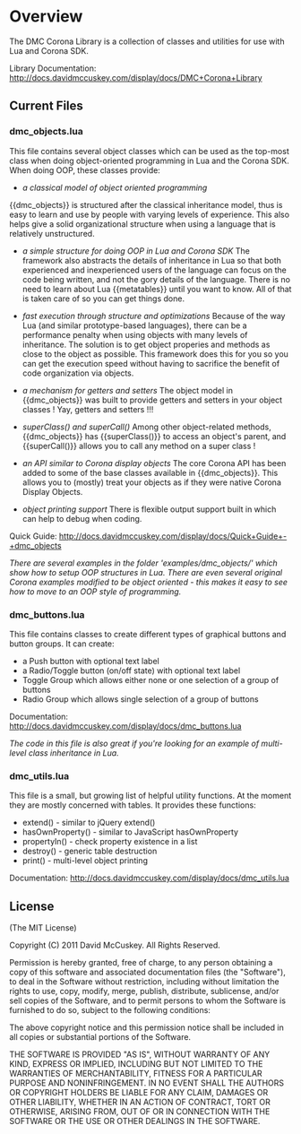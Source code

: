 # Overview #

The DMC Corona Library is a collection of classes and utilities for use with Lua and Corona SDK.


Library Documentation: http://docs.davidmccuskey.com/display/docs/DMC+Corona+Library



## Current Files ##



### dmc_objects.lua ###

This file contains several object classes which can be used as the top-most class when doing object-oriented programming in Lua and the Corona SDK.
When doing OOP, these classes provide:

* *a classical model of object oriented programming*

{{dmc_objects}} is structured after the classical inheritance model, thus is easy to learn and use by people with varying levels of experience. This also helps give a solid organizational structure when using a language that is relatively unstructured.

* *a simple structure for doing OOP in Lua and Corona SDK*
The framework also abstracts the details of inheritance in Lua so that both experienced and inexperienced users of the language can focus on the code being written, and not the gory details of the language. There is no need to learn about Lua {{metatables}} until you want to know. All of that is taken care of so you can get things done.

* *fast execution through structure and optimizations*
Because of the way Lua (and similar prototype-based languages), there can be a performance penalty when using objects with many levels of inheritance. The solution is to get object properies and methods as close to the object as possible. This framework does this for you so you can get the execution speed without having to sacrifice the benefit of code organization via objects.

* *a mechanism for getters and setters*
The object model in {{dmc_objects}} was built to provide getters and setters in your object classes ! Yay, getters and setters !!!

* *superClass() and superCall()*
Among other object-related methods, {{dmc_objects}} has {{superClass()}} to access an object's parent, and {{superCall()}} allows you to call any method on a super class !

* *an API similar to Corona display objects*
The core Corona API has been added to some of the base classes available in {{dmc_objects}}. This allows you to (mostly) treat your objects as if they were native Corona Display Objects.

* *object printing support*
There is flexible output support built in which can help to debug when coding.

Quick Guide: http://docs.davidmccuskey.com/display/docs/Quick+Guide+-+dmc_objects

_There are several examples in the folder 'examples/dmc_objects/' which show how to setup OOP structures in Lua. There are even several original Corona examples modified to be object oriented - this makes it easy to see how to move to an OOP style of programming._



### dmc_buttons.lua ###

This file contains classes to create different types of graphical buttons and button groups. It can create:

* a Push button with optional text label
* a Radio/Toggle button (on/off state) with optional text label
* Toggle Group which allows either none or one selection of a group of buttons
* Radio Group which allows single selection of a group of buttons

Documentation: http://docs.davidmccuskey.com/display/docs/dmc_buttons.lua


_The code in this file is also great if you're looking for an example of multi-level class inheritance in Lua._


### dmc_utils.lua ###

This file is a small, but growing list of helpful utility functions. At the moment they are mostly concerned with tables.
It provides these functions:

* extend() - similar to jQuery extend()
* hasOwnProperty() - similar to JavaScript hasOwnProperty
* propertyIn() - check property existence in a list
* destroy() - generic table destruction
* print() - multi-level object printing

Documentation: http://docs.davidmccuskey.com/display/docs/dmc_utils.lua


## License ##

(The MIT License)

Copyright (C) 2011 David McCuskey. All Rights Reserved.

Permission is hereby granted, free of charge, to any person obtaining a copy of
this software and associated documentation files (the "Software"), to deal in the
Software without restriction, including without limitation the rights to use, copy,
modify, merge, publish, distribute, sublicense, and/or sell copies of the Software,
and to permit persons to whom the Software is furnished to do so, subject to the
following conditions:

The above copyright notice and this permission notice shall be included in all copies
or substantial portions of the Software.

THE SOFTWARE IS PROVIDED "AS IS", WITHOUT WARRANTY OF ANY KIND, EXPRESS OR IMPLIED,
INCLUDING BUT NOT LIMITED TO THE WARRANTIES OF MERCHANTABILITY, FITNESS FOR A PARTICULAR
PURPOSE AND NONINFRINGEMENT. IN NO EVENT SHALL THE AUTHORS OR COPYRIGHT HOLDERS BE LIABLE
FOR ANY CLAIM, DAMAGES OR OTHER LIABILITY, WHETHER IN AN ACTION OF CONTRACT, TORT OR
OTHERWISE, ARISING FROM, OUT OF OR IN CONNECTION WITH THE SOFTWARE OR THE USE OR OTHER
DEALINGS IN THE SOFTWARE.
